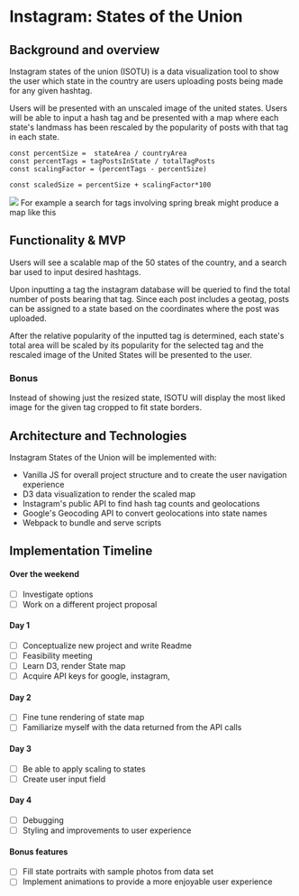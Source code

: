 # Instagram: States of the Union
## Background and overview
Instagram states of the union (ISOTU) is a data visualization tool to show the user which state in the country are users uploading posts being made for any given hashtag.

Users will be presented with an unscaled image of the united states. Users will be able to input a hash tag and be presented with a map where each state's landmass has been rescaled by the popularity of posts with that tag in each state.

```
const percentSize =  stateArea / countryArea
const percentTags = tagPostsInState / totalTagPosts
const scalingFactor = (percentTags - percentSize)

const scaledSize = percentSize + scalingFactor*100
```

![](./isotu_wireframe)
For example a search for tags involving spring break might produce a map like this


## Functionality & MVP
Users will see a scalable map of the 50 states of the country, and a search bar used to input desired hashtags.

Upon inputting a tag the instagram database will be queried to find the total number of posts bearing that tag. Since each post includes a geotag, posts can be assigned to a state based on the coordinates where the post was uploaded.

After the relative popularity of the inputted tag is determined, each state's total area will be scaled by its popularity for the selected tag and the rescaled image of the United States will be presented to the user.

### Bonus
Instead of showing just the resized state, ISOTU will display the most liked image for the given tag cropped to fit state borders.

## Architecture and Technologies
Instagram States of the Union will be implemented with:
* Vanilla JS for overall project structure and to create the user navigation experience
* D3 data visualization to render the scaled map
* Instagram's public API to find hash tag counts and geolocations
* Google's Geocoding API to convert geolocations into state names
* Webpack to bundle and serve scripts


## Implementation Timeline

#### Over the weekend
- [ ] Investigate options
- [ ] Work on a different project proposal

#### Day 1
- [ ] Conceptualize new project and write Readme
- [ ] Feasibility meeting
- [ ] Learn D3, render State map
- [ ] Acquire API keys for google, instagram,

#### Day 2
- [ ] Fine tune rendering of state map
- [ ] Familiarize myself with the data returned from the API calls

#### Day 3
- [ ] Be able to apply scaling to states
- [ ] Create user input field

#### Day 4
- [ ] Debugging
- [ ] Styling and improvements to user experience

#### Bonus features
- [ ] Fill state portraits with sample photos from data set
- [ ] Implement animations to provide a more enjoyable user experience
